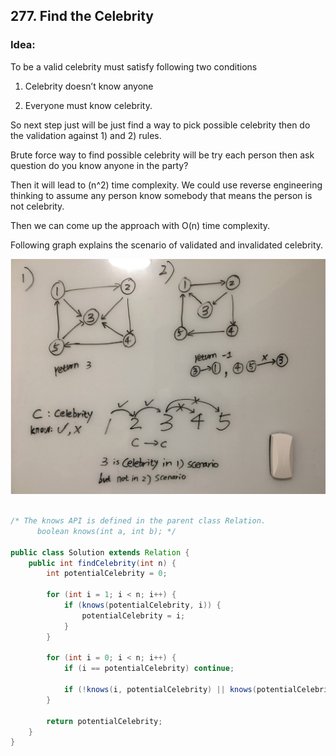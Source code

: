 ## 277. Find the Celebrity

### Idea:
To be a valid celebrity must satisfy following two conditions 

1) Celebrity doesn’t know anyone 

2) Everyone must know celebrity. 

So next step just will be just find a way to pick possible celebrity then do the validation against 1) and 2) rules. 

Brute force way to find possible celebrity will be try each person then ask question do you know anyone in the party? 

Then it will lead to (n^2) time complexity. We could use reverse engineering thinking to assume any person know somebody that means the person is not celebrity. 

Then we can come up the approach with O(n) time complexity. 

Following graph explains the scenario of validated and invalidated celebrity.

![](https://github.com/junj0619/CodeLab/blob/master/src/CS1802/Images/277.%20Find%20the%20Celebrity.png)

```java

/* The knows API is defined in the parent class Relation.
      boolean knows(int a, int b); */

public class Solution extends Relation {
    public int findCelebrity(int n) {
        int potentialCelebrity = 0;
        
        for (int i = 1; i < n; i++) {
            if (knows(potentialCelebrity, i)) {
                potentialCelebrity = i;
            }
        }
        
        for (int i = 0; i < n; i++) {
            if (i == potentialCelebrity) continue;
            
            if (!knows(i, potentialCelebrity) || knows(potentialCelebrity, i)) return -1;
        }
        
        return potentialCelebrity;
    }
}
```
